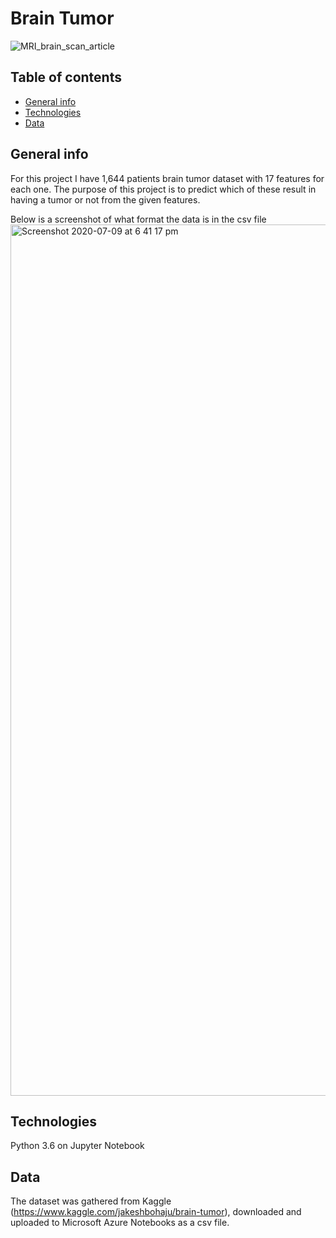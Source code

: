 # Brain Tumor 

![MRI_brain_scan_article](https://user-images.githubusercontent.com/48221355/87066060-d60ea680-c209-11ea-95fc-f158b606517c.gif)


## Table of contents
* [General info](#general-info)
* [Technologies](#technologies)
* [Data](#data)


## General info 
For this project I have 1,644 patients brain tumor dataset with 17 features for each one. The purpose of this project is to predict which of these result in having a tumor or not from the given features.

Below is a screenshot of what format the data is in the csv file
<img width="1394" alt="Screenshot 2020-07-09 at 6 41 17 pm" src="https://user-images.githubusercontent.com/48221355/87072583-f3487280-c213-11ea-8ab3-02ce00b35591.png">


## Technologies
Python 3.6 on Jupyter Notebook 

## Data
The dataset was gathered from Kaggle (https://www.kaggle.com/jakeshbohaju/brain-tumor), downloaded and uploaded to Microsoft Azure Notebooks as a csv file. 

